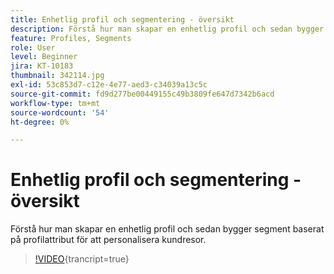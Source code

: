 ```yaml
---
title: Enhetlig profil och segmentering - översikt
description: Förstå hur man skapar en enhetlig profil och sedan bygger segment baserat på profilattribut för att personalisera kundresor.
feature: Profiles, Segments
role: User
level: Beginner
jira: KT-10183
thumbnail: 342114.jpg
exl-id: 53c853d7-c12e-4e77-aed3-c34039a13c5c
source-git-commit: fd9d277be00449155c49b3809fe647d7342b6acd
workflow-type: tm+mt
source-wordcount: '54'
ht-degree: 0%

---
```


# Enhetlig profil och segmentering - översikt

Förstå hur man skapar en enhetlig profil och sedan bygger segment baserat på profilattribut för att personalisera kundresor.

>[!VIDEO](https://video.tv.adobe.com/v/342114?quality=12&learn=on){trancript=true}
